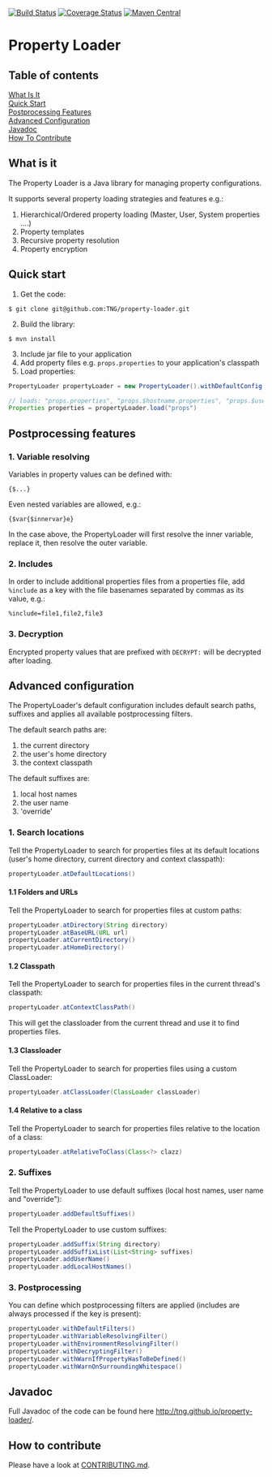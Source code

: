 [![Build Status](https://travis-ci.com/TNG/property-loader.svg?branch=master)](https://travis-ci.com/TNG/property-loader)
[![Coverage Status](https://coveralls.io/repos/TNG/property-loader/badge.svg?branch=master&service=github)](https://coveralls.io/github/TNG/property-loader?branch=master)
[![Maven Central](https://img.shields.io/maven-central/v/com.tngtech.java/property-loader.svg)](http://search.maven.org/#search%7Cgav%7C1%7Cg%3A%22com.tngtech.java%22%20AND%20a%3A%22property-loader%22)

# Property Loader

## Table of contents

[What Is It](#what-is-it)  
[Quick Start](#quick-start)  
[Postprocessing Features](#postprocessing-features)  
[Advanced Configuration](#advanced-configuration)  
[Javadoc](#javadoc)  
[How To Contribute](#how-to-contribute)  

## What is it

The Property Loader is a Java library for managing property configurations.

It supports several property loading strategies and features e.g.:

1. Hierarchical/Ordered property loading (Master, User, System properties ....)
2. Property templates
3. Recursive property resolution
4. Property encryption

## Quick start

1. Get the code:
```
$ git clone git@github.com:TNG/property-loader.git
```
2. Build the library:
```
$ mvn install
```
3. Include jar file to your application
4. Add property files e.g. `props.properties` to your application's classpath
5. Load properties:

```java
PropertyLoader propertyLoader = new PropertyLoader().withDefaultConfig();

// loads: "props.properties", "props.$hostname.properties", "props.$user.properties"
Properties properties = propertyLoader.load("props")
```

## Postprocessing features

### 1. Variable resolving

Variables in property values can be defined with:

```
{$...}
```
Even nested variables are allowed, e.g.:

```
{$var{$innervar}e}
```
In the case above, the PropertyLoader will first resolve the inner variable, replace it, then resolve the outer variable.

### 2. Includes

In order to include additional properties files from a properties file, add `%include` as a key with the file basenames
separated by commas as its value, e.g.:

```
%include=file1,file2,file3
```

### 3. Decryption

Encrypted property values that are prefixed with `DECRYPT:` will be decrypted after loading.

## Advanced configuration

The PropertyLoader's default configuration includes default search paths, suffixes and applies all available postprocessing filters.

The default search paths are:
1. the current directory
2. the user's home directory
3. the context classpath

The default suffixes are:
1. local host names
2. the user name
3. 'override'

### 1. Search locations

Tell the PropertyLoader to search for properties files at its default locations (user's home directory, current directory and context classpath):

```java
propertyLoader.atDefaultLocations()
```

#### 1.1 Folders and URLs

Tell the PropertyLoader to search for properties files at custom paths:

```java
propertyLoader.atDirectory(String directory)
propertyLoader.atBaseURL(URL url)
propertyLoader.atCurrentDirectory()
propertyLoader.atHomeDirectory()
```

#### 1.2 Classpath

Tell the PropertyLoader to search for properties files in the current thread's classpath:

```java
propertyLoader.atContextClassPath()
```

This will get the classloader from the current thread and use it to find properties files.

#### 1.3 Classloader

Tell the PropertyLoader to search for properties files using a custom ClassLoader:

```java
propertyLoader.atClassLoader(ClassLoader classLoader)
```

#### 1.4 Relative to a class

Tell the PropertyLoader to search for properties files relative to the location of a class:

```java
propertyLoader.atRelativeToClass(Class<?> clazz)
```

### 2. Suffixes

Tell the PropertyLoader to use default suffixes (local host names, user name and "override"):

```java
propertyLoader.addDefaultSuffixes()
```

Tell the PropertyLoader to use custom suffixes:

```java
propertyLoader.addSuffix(String directory)
propertyLoader.addSuffixList(List<String> suffixes)
propertyLoader.addUserName()
propertyLoader.addLocalHostNames()
```

### 3. Postprocessing

You can define which postprocessing filters are applied (includes are always processed if the key is present):

```java
propertyLoader.withDefaultFilters()
propertyLoader.withVariableResolvingFilter()
propertyLoader.withEnvironmentResolvingFilter()
propertyLoader.withDecryptingFilter()
propertyLoader.withWarnIfPropertyHasToBeDefined()
propertyLoader.withWarnOnSurroundingWhitespace()
```

## Javadoc

Full Javadoc of the code can be found here http://tng.github.io/property-loader/.

## How to contribute

Please have a look at [CONTRIBUTING.md](CONTRIBUTING.md).
